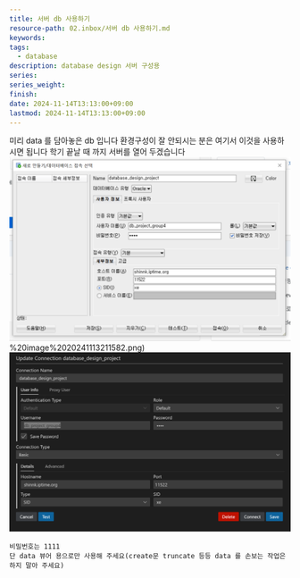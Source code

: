 ```yaml
---
title: 서버 db 사용하기
resource-path: 02.inbox/서버 db 사용하기.md
keywords:
tags:
  - database
description: database design 서버 구성용
series:
series_weight:
finish:
date: 2024-11-14T13:13:00+09:00
lastmod: 2024-11-14T13:13:00+09:00
---
```

미리 data 를 담아놓은 db 입니다
환경구성이 잘 안되시는 분은 여기서 이것을 사용하시면 됩니다
학기 끝날 때 까지 서버를 열어 두겠습니다
![](../08.media/20241113211582.png)%20image%2020241113211582.png)
![Pasted image 20241113211588](../08.media/20241113211588.png)
```
비밀번호는 1111
단 data 뷰어 용으로만 사용해 주세요(create문 truncate 등등 data 를 손보는 작업은 하지 말아 주세요)
```
